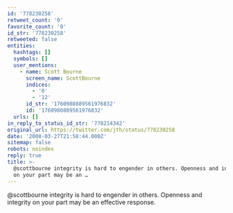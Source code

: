 ```yaml
---
id: '778230258'
retweet_count: '0'
favorite_count: '0'
id_str: '778230258'
retweeted: false
entities:
  hashtags: []
  symbols: []
  user_mentions:
    - name: Scott Bourne
      screen_name: ScottBourne
      indices:
        - '0'
        - '12'
      id_str: '1760980889561976832'
      id: '1760980889561976832'
  urls: []
in_reply_to_status_id_str: '778214342'
original_url: https://twitter.com/jth/status/778230258
date: '2008-03-27T21:58:44.000Z'
sitemap: false
robots: noindex
reply: true
title: >-
  @scottbourne integrity is hard to engender in others. Openness and integrity
  on your part may be an …
---
```


@scottbourne integrity is hard to engender in others. Openness and integrity on your part may be an effective response.
